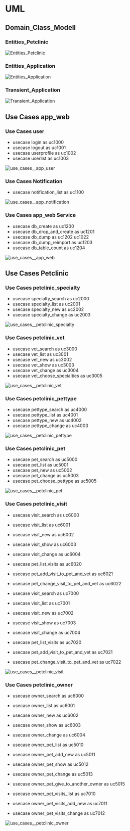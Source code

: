 # UML

## Domain_Class_Modell

### Entities_Petclinic

![Entities_Petclinic](../project/petclinic_model/entities.png "Entities_Petclinic")

### Entities_Application

![Entities_Application](../project/app_web/entities.png "Entities_Application")

### Transient_Application

![Transient_Application](../project/app_web/cms_transient.png "Transient_Application")

## Use Cases app_web

### Use Cases user
* usecase login as uc1000
* usecase logout as uc1001
* usecase userprofile as uc1002
* usecase userlist as uc1003

![use_cases__app_user](../project/app_web/user.png "use_cases__app_user")

### Use Cases Notification
* usecase notification_list as uc1100

![use_cases__app_notification](../project/app_web/notification.png "notification,png")

### Use Cases app_web Service
* usecase db_create as uc1200
* usecase db_drop_and_create as uc1201
* usecase db_dump as uc1202  uc1022
* usecase db_dump_reimport as uc1203
* usecase db_table_count as uc1204

![use_cases__app_web](../project/app_web/services.png "use_cases__app_web")

## Use Cases Petclinic

### Use Cases petclinic_specialty
* usecase specialty_search as uc2000
* usecase specialty_list as uc2001
* usecase specialty_new as uc2002
* usecase specialty_change as uc2003

![use_cases__petclinic_specialty](../project/petclinic_model/specialty.png "use_cases__petclinic_specialty")

### Use Cases petclinic_vet
* usecase vet_search as uc3000
* usecase vet_list as uc3001
* usecase vet_new as uc3002
* usecase vet_show as uc3003
* usecase vet_change as uc3004
* usecase vet_choose_specialties as uc3005

![use_cases__petclinic_vet](../project/petclinic_model/vet.png "use_cases__petclinic_vet")

### Use Cases petclinic_pettype
* usecase pettype_search as uc4000
* usecase pettype_list as uc4001
* usecase pettype_new as uc4002
* usecase pettype_change as uc4003

![use_cases__petclinic_pettype](../project/petclinic_model/pettype.png "use_cases__petclinic_pettype")

### Use Cases petclinic_pet
* usecase pet_search as uc5000
* usecase pet_list as uc5001
* usecase pet_new as uc5002
* usecase pet_change as uc5003
* usecase pet_choose_pettype as uc5005

![use_cases__petclinic_pet](../project/petclinic_model/pet.png "use_cases__petclinic_pet")

### Use Cases petclinic_visit
* usecase visit_search as uc6000
* usecase visit_list as uc6001
* usecase visit_new as uc6002
* usecase visit_show as uc6003
* usecase visit_change as uc6004

* usecase pet_list_visits as uc6020
* usecase pet_add_visit_to_pet_and_vet as uc6021
* usecase pet_change_visit_to_pet_and_vet as uc6022


* usecase visit_search as uc7000
* usecase visit_list as uc7001
* usecase visit_new as uc7002
* usecase visit_show as uc7003
* usecase visit_change as uc7004

* usecase pet_list_visits as uc7020
* usecase pet_add_visit_to_pet_and_vet as uc7021
* usecase pet_change_visit_to_pet_and_vet as uc7022

![use_cases__petclinic_visit](../project/petclinic_model/visit.png "use_cases__petclinic_visit")

### Use Cases petclinic_owner
* usecase owner_search as uc6000
* usecase owner_list as uc6001
* usecase owner_new as uc6002
* usecase owner_show as uc6003
* usecase owner_change as uc6004

* usecase owner_pet_list as uc5010
* usecase owner_pet_add_new as uc5011
* usecase owner_pet_show as uc5012
* usecase owner_pet_change as uc5013
* usecase owner_pet_give_to_another_owner as uc5015

* usecase owner_pet_visits_list as uc7010
* usecase owner_pet_visits_add_new as uc7011
* usecase owner_pet_visits_change as uc7012

![use_cases__petclinic_owner](../project/petclinic_model/owner.png "use_cases__petclinic_owner")
